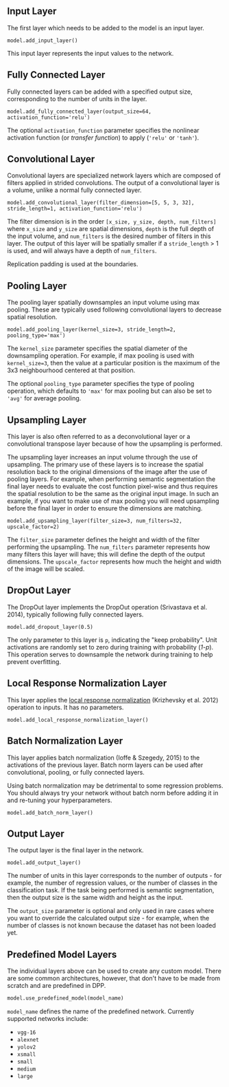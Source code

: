 ## Input Layer

The first layer which needs to be added to the model is an input layer.

```
model.add_input_layer()
```

This input layer represents the input values to the network.

## Fully Connected Layer

Fully connected layers can be added with a specified output size, corresponding to the number of units in the layer.

```
model.add_fully_connected_layer(output_size=64, activation_function='relu')
```

The optional `activation_function` parameter specifies the nonlinear activation function (or *transfer function*) to apply (`'relu'` or `'tanh'`).

## Convolutional Layer

Convolutional layers are specialized network layers which are composed of filters applied in strided convolutions. The output of a convolutional layer is a volume, unlike a normal fully connected layer.

```
model.add_convolutional_layer(filter_dimension=[5, 5, 3, 32], stride_length=1, activation_function='relu')
```

The filter dimension is in the order `[x_size, y_size, depth, num_filters]` where `x_size` and `y_size` are spatial dimensions, `depth` is the full depth of the input volume, and `num_filters` is the desired number of filters in this layer. The output of this layer will be spatially smaller if a `stride_length` > 1 is used, and will always have a depth of `num_filters`.

Replication padding is used at the boundaries. 

## Pooling Layer

The pooling layer spatially downsamples an input volume using max pooling. These are typically used following convolutional layers to decrease spatial resolution.

```
model.add_pooling_layer(kernel_size=3, stride_length=2, pooling_type='max')
```

The `kernel_size` parameter specifies the spatial diameter of the downsampling operation. For example, if max pooling is used with `kernel_size=3`, then the value at a particular position is the maximum of the 3x3 neighbourhood centered at that position.

The optional `pooling_type` parameter specifies the type of pooling operation, which defaults to `'max'` for max pooling but can also be set to `'avg'` for average pooling.

## Upsampling Layer

This layer is also often referred to as a deconvolutional layer or a convolutional transpose layer because of how the upsampling is performed.

The upsampling layer increases an input volume through the use of upsampling. The primary use of these layers is to increase the spatial resolution back to the original dimensions of the image after the use of pooling layers. For example, when performing semantic segmentation the final layer needs to evaluate the cost function pixel-wise and thus requires the spatial resolution to be the same as the original input image. In such an example, if you want to make use of max pooling you will need upsampling before the final layer in order to ensure the dimensions are matching.

```
model.add_upsampling_layer(filter_size=3, num_filters=32, upscale_factor=2)
```

The `filter_size` parameter defines the height and width of the filter performing the upsampling. The `num_filters` parameter represents how many filters this layer will have; this will define the depth of the output dimensions. The `upscale_factor` represents how much the height and width of the image will be scaled.

## DropOut Layer

The DropOut layer implements the DropOut operation (Srivastava et al. 2014), typically following fully connected layers.

```
model.add_dropout_layer(0.5)
```

The only parameter to this layer is `p`, indicating the "keep probability". Unit activations are randomly set to zero during training with probability (*1-p*). This operation serves to downsample the network during training to help prevent overfitting.

## Local Response Normalization Layer

This layer applies the [local response normalization](https://www.tensorflow.org/api_docs/python/nn/normalization#local_response_normalization) (Krizhevsky et al. 2012) operation to inputs. It has no parameters.

```
model.add_local_response_normalization_layer()
```

## Batch Normalization Layer

This layer applies batch normalization (Ioffe & Szegedy, 2015) to the activations of the previous layer. Batch norm layers can be used after convolutional, pooling, or fully connected layers.

Using batch normalization may be detrimental to some regression problems. You should always try your network without batch norm before adding it in and re-tuning your hyperparameters.

```
model.add_batch_norm_layer()
```

## Output Layer

The output layer is the final layer in the network.

```
model.add_output_layer()
```

The number of units in this layer corresponds to the number of outputs - for example, the number of regression values, or the number of classes in the classification task. If the task being performed is semantic segmentation, then the output size is the same width and height as the input.

The `output_size` parameter is optional and only used in rare cases where you want to override the calculated output size - for example, when the number of classes is not known because the dataset has not been loaded yet.

## Predefined Model Layers

The individual layers above can be used to create any custom model. There are some common architectures, however, that don't have to be made from scratch and are predefined in DPP.

```python
model.use_predefined_model(model_name)
```

`model_name` defines the name of the predefined network. Currently supported networks include:

- `vgg-16`
- `alexnet`
- `yolov2`
- `xsmall`
- `small`
- `medium`
- `large`